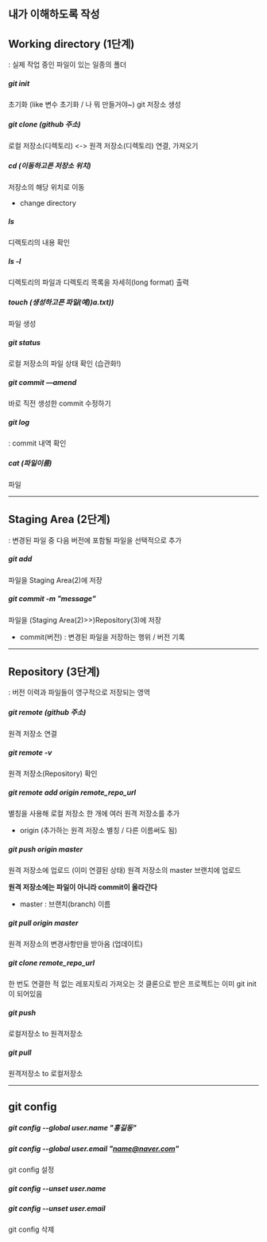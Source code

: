 내가 이해하도록 작성
---------------------------------------------------------------
## Working directory (1단계)
: 실제 작업 중인 파일이 있는 일종의 폴더


##### git init
초기화 (like 변수 초기화 / 나 뭐 만들거야~)
git 저장소 생성

##### git clone (github 주소)
로컬 저장소(디렉토리) <-> 원격 저장소(디렉토리) 연결, 가져오기

##### cd (이동하고픈 저장소 위치)
저장소의 해당 위치로 이동 

* change directory

##### ls
디렉토리의 내용 확인

##### ls -l
디렉토리의 파일과 디렉토리 목록을 자세히(long format) 출력

##### touch (생성하고픈 파일(예))a.txt))
파일 생성

##### git status
로컬 저장소의 파일 상태 확인 (습관화!)

##### git commit —amend
바로 직전 생성한 commit 수정하기


##### git log
: commit 내역 확인

##### cat (파일이름)
파일 

-------------------------------------------------------------
## Staging Area (2단계)
: 변경된 파일 중 다음 버전에 포함될 파일을 선택적으로 추가


##### git add
파일을 Staging Area(2)에 저장

##### git commit -m "message"
파일을 (Staging Area(2)>>)Repository(3)에 저장

* commit(버전) : 변경된 파일을 저장하는 행위 /  버전 기록


--------------------------------------------------------------
## Repository (3단계)
: 버전 이력과 파일들이 영구적으로 저장되는 영역


##### git remote (github 주소)
원격 저장소 연결

##### git remote -v
원격 저장소(Repository) 확인

##### git remote add origin remote_repo_url
별칭을 사용해 로컬 저장소 한 개에 여러 원격 저장소를 추가

* origin (추가하는 원격 저장소 별칭 / 다른 이름써도 됨)

##### git push origin master
원격 저장소에 업로드 (이미 연결된 상태)
원격 저장소의 master 브랜치에 업로드

**원격 저장소에는 파일이 아니라  commit이 올라간다**

*  master : 브랜치(branch) 이름

##### git pull origin master
원격 저장소의 변경사항만을 받아옴 (업데이트)

##### git clone remote_repo_url
한 번도 연결한 적 없는 레포지토리 가져오는 것
클론으로 받은 프로젝트는 이미 git init이 되어있음

##### git push
로컬저장소 to 원격저장소

##### git pull
원격저장소 to 로컬저장소

----------------------------------------------------------------
## git config


##### git config --global user.name "홍길동"
##### git config --global user.email "name@naver.com"
git config 설정

##### git config --unset user.name
##### git config --unset user.email
git config 삭제


